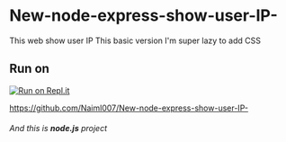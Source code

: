 # New-node-express-show-user-IP-

This web show user IP 
This basic version I'm super lazy to add CSS

## Run on 

[![Run on Repl.it](https://replit.com/badge/github/@Naiml007/New-node-express)](https://replit.com/github/@Naiml007/New-node-express)

https://github.com/Naiml007/New-node-express-show-user-IP-

###### And this is **node.js** project 
